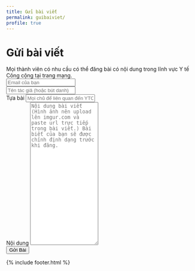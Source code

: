 ```yaml
---
title: Gửi bài viết
permalink: guibaiviet/
profile: true
---
```


<link rel="stylesheet" href="https://maxcdn.bootstrapcdn.com/bootstrap/3.3.7/css/bootstrap.min.css">
<script src="https://ajax.googleapis.com/ajax/libs/jquery/3.3.1/jquery.min.js"></script>

<h1>Gửi bài viết</h1>
Mọi thành viên có nhu cầu có thể đăng bài có nội dung trong lĩnh vực Y tế Công cộng tại trang mạng. 

<form method="POST" action="https://formspree.io/admin@ytecongcong.com">
     <div class="form-group">
        <input class="form-control" type="email" name="email" placeholder="Email của bạn">
    </div>
     <div class="form-group">
        <input class="form-control" type="text" name="text" placeholder="Tên tác giả (hoặc bút danh)">
    </div>
     <div class="form-group">
        <label for="header">Tựa bài</label>
        <input class="form-control" type="text" name="header" placeholder="Mọi chủ để liên quan đến YTCC">
    </div>
     <div class="form-group">
        <label for="content">Nội dung</label>
        <textarea class="form-control" rows="25" name="content" placeholder="Nội dung bài viết (Hình ảnh nên upload lên imgur.com và paste url trực tiếp trong bài viết.) Bài biết của bạn sẽ được chỉnh định dạng trước khi đăng."></textarea>
    </div>
    <button class="btn btn-primary btn-block" type="submit">Gửi Bài</button>
</form>

{% include footer.html %}
